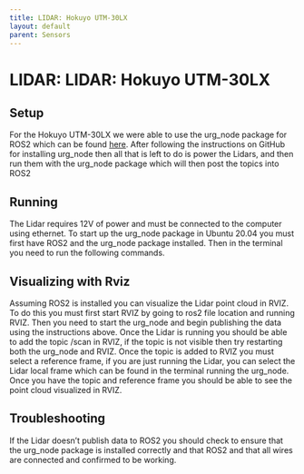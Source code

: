 ```yaml
---
title: LIDAR: Hokuyo UTM-30LX
layout: default
parent: Sensors
---
```


# LIDAR: LIDAR: Hokuyo UTM-30LX
## Setup
For the Hokuyo UTM-30LX we were able to use the urg_node package for ROS2 which can be found [here](https://github.com/ros-drivers/urg_node). After following the instructions on GitHub for installing urg_node then all that is left to do is power the Lidars, and then run them with the urg_node package which will then post the topics into ROS2
## Running
The Lidar requires 12V of power and must be connected to the computer using ethernet. To start up the urg_node package in Ubuntu 20.04 you must first have ROS2 and the urg_node package installed. Then in the terminal you need to run the following commands. 
## Visualizing with Rviz
Assuming ROS2 is installed you can visualize the Lidar point cloud in RVIZ. To do this you must first start RVIZ by going to ros2 file location and running RVIZ. Then you need to start the urg_node and begin publishing the data using the instructions above. Once the Lidar is running you should be able to add the topic /scan in RVIZ, if the topic is not visible then try restarting both the urg_node and RVIZ. Once the topic is added to RVIZ you must select a reference frame, if you are just running the Lidar, you can select the Lidar local frame which can be found in the terminal running the urg_node. Once you have the topic and reference frame you should be able to see the point cloud visualized in RVIZ.  
## Troubleshooting
If the Lidar doesn’t publish data to ROS2 you should check to ensure that the urg_node package is installed correctly and that ROS2 and that all wires are connected and confirmed to be working.  
